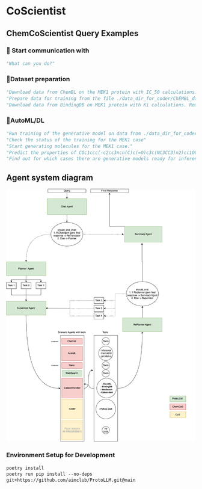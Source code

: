# CoScientist

## ChemCoScientist Query Examples

### 🧪 Start communication with
```python
"What can you do?"
```
### 🧪Dataset preparation
```python
"Download data from ChemBL on the MEK1 protein with IC_50 calculations. Be sure to prepare them for training - remove junk data"
"Prepare data for training from the file ./data_dir_for_coder/ChEMBL_data.xlsx - delete all values ​​where docking_score > -6."
"Download data from BindingDB on MEK1 protein with Ki calculations. Remove junk data."
```
### 🧪AutoML/DL
```python
"Run training of the generative model on data from ./data_dir_for_coder/processed_MEK1_IC50_data.xlsx , specify the IC50 target, name the case MEK1."
"Check the status of the training for the MEK1 case"
"Start generating molecules for the MEK1 case."
"Predict the properties of COc1ccc(-c2cc3ncn(C)c(=O)c3c(NC3CC3)n2)cc1OC using the MEK1 ml model."
"Find out for which cases there are generative models ready for inference?"
```
## Agent system diagram
![Multi-Agent System](./diagram.png)

### Environment Setup for Development
```commandline
poetry install
poetry run pip install --no-deps git+https://github.com/aimclub/ProtoLLM.git@main
```







